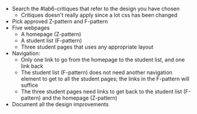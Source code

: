 - Search the #lab6-critiques that refer to the design you have chosen
	- Critiques doesn't really apply since a lot css has been changed 
- Pick approved Z-pattern and F-pattern
- Five webpages
	-   A homepage (Z-pattern)
	-  A student list (F-pattern)
	-   Three student pages that uses any appropriate layout	
- Navigation:
	-   Only one link to go from the homepage to the student list, and one link back
	-   The student list (F-pattern) does not need another navigation element to get to all the student pages; the links in the F-pattern will suffice
	-   The three student pages need links to get back to the student list (F-pattern) and the homepage (Z-pattern)
- Document all the design improvements
